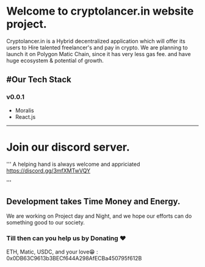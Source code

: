 # Welcome to cryptolancer.in website project.

Cryptolancer.in is a Hybrid decentralized application which will offer its users to Hire talented freelancer's and pay in crypto. We are planning to launch it on Polygon Matic Chain, since it has very less gas fee. and have huge ecosystem & potential of growth.

## #Our Tech Stack

### v0.0.1

- Moralis
- React.js

---

# Join our discord server.

'''
A helping hand is always welcome and appriciated
https://discord.gg/3mfXMTwVQY

'''

## Development takes Time Money and Energy.

We are working on Project day and Night, and we hope our efforts can do something good to our society.

### Till then can you help us by Donating ❤

ETH, Matic, USDC, and your love😁 : 0x0DB63C9613b3BECf644A298AfECBa450795f612B
